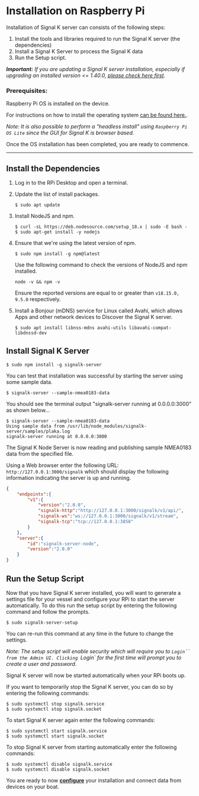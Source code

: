 # Installation on Raspberry Pi


Installation of Signal K server can consists of the following steps:

1. Install the tools and libraries required to run the Signal K server (the dependencies)
1. Install a Signal K Server to process the Signal K data
1. Run the Setup script.

_**Important:** If you are updating a Signal K server installation, especially if upgrading an installed version <= 1.40.0, [please check here first](./updating.md)._

### Prerequisites:

Raspberry Pi OS is installed on the device. 

For instructions on how to install the operating system [can be found here.](https://www.raspberrypi.org/documentation/computers/getting-started.html#setting-up-your-raspberry-pi).

_Note: It is also possible to perform a "headless install" using `Raspberry Pi OS Lite` since the GUI for Signal K is browser based._


Once the OS installation has been completed, you are ready to commence.

---

## Install the Dependencies

1. Log in to the RPi Desktop and open a terminal.

1. Update the list of install packages.
    ```
    $ sudo apt update
    ```

1. Install NodeJS and npm.
    ```
    $ curl -sL https://deb.nodesource.com/setup_18.x | sudo -E bash -
    $ sudo apt-get install -y nodejs
    ```

1. Ensure that we're using the latest version of npm.
    ```
    $ sudo npm install -g npm@latest
    ```
    
    Use the following command to check the versions of NodeJS and npm installed.

    ```
    node -v && npm -v
    ```
    Ensure the reported versions are equal to or greater than `v18.15.0, 9.5.0` respectively.

1. Install a Bonjour (mDNS) service for Linux called Avahi, which allows Apps and other network devices to Discover the Signal K server.
    ```
    $ sudo apt install libnss-mdns avahi-utils libavahi-compat-libdnssd-dev
    ```
    
## Install Signal K Server

```
$ sudo npm install -g signalk-server
```
    
You can test that installation was successful by starting the server using some 
sample data.

```
$ signalk-server --sample-nmea0183-data
```

You should see the terminal output "signalk-server running at 0.0.0.0:3000" as shown below...
``` 
$ signalk-server --sample-nmea0183-data
Using sample data from /usr/lib/node_modules/signalk-server/samples/plaka.log
signalk-server running at 0.0.0.0:3000
```

The Signal K Node Server is now reading and publishing sample NMEA0183 data from the specified file.

Using a Web browser enter the following URL: `http://127.0.0.1:3000/signalk` which should display the following information indicating the server is up and running.

```JSON
{
    "endpoints":{
        "v1":{
            "version":"2.0.0",
            "signalk-http":"http://127.0.0.1:3000/signalk/v1/api/",
            "signalk-ws":"ws://127.0.0.1:3000/signalk/v1/stream",
            "signalk-tcp":"tcp://127.0.0.1:3858"
        }
    },
    "server":{
        "id":"signalk-server-node",
        "version":"2.0.0"
    }
}
```

## Run the Setup Script

Now that you have Signal K server installed, you will want to generate a settings file for your vessel
and configure your RPi to start the server automatically. To do this run the setup script by entering the  following command and follow the prompts.

```
$ sudo signalk-server-setup
```

You can re-run this command at any time in the future to change the settings.

_Note: The setup script will enable security which will require you to `Login`` from the Admin UI.
Clicking `Login` for the first time will prompt you to create a user and password._

Signal K server will now be started automatically when your RPi boots up. 


If you want to temporarily stop the Signal K server, you can do so by entering the following commands:
```
$ sudo systemctl stop signalk.service
$ sudo systemctl stop signalk.socket
```

To start Signal K server again enter the following commands:
```
$ sudo systemctl start signalk.service
$ sudo systemctl start signalk.socket
```

To stop Signal K server from starting automatically enter the following commands:
```
$ sudo systemctl disable signalk.service
$ sudo systemctl disable signalk.socket
```


You are ready to now **[configure](../setup/configuration.md)** your installation and connect data from devices on your boat.



